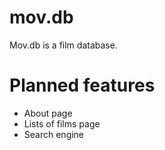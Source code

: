 # mov.db
Mov.db is a film database.
<h1>Planned features</h1>
<ul>
  <li>About page</li>
  <li>Lists of films page</li>
  <li>Search engine</li>
</ul>
